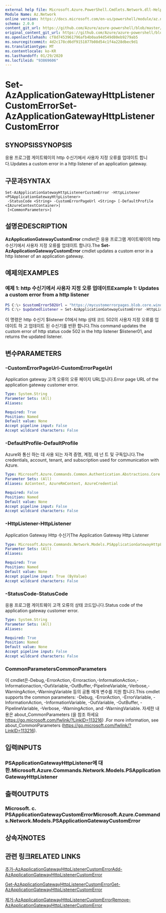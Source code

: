 ```yaml
---
external help file: Microsoft.Azure.PowerShell.Cmdlets.Network.dll-Help.xml
Module Name: Az.Network
online version: https://docs.microsoft.com/en-us/powershell/module/az.network/set-azapplicationgatewayhttplistenercustomerror
schema: 2.0.0
content_git_url: https://github.com/Azure/azure-powershell/blob/master/src/Network/Network/help/Set-AzApplicationGatewayHttpListenerCustomError.md
original_content_git_url: https://github.com/Azure/azure-powershell/blob/master/src/Network/Network/help/Set-AzApplicationGatewayHttpListenerCustomError.md
ms.openlocfilehash: cf8d7453961796afb4b0aa94d549d80eb9279ab5
ms.sourcegitcommit: 4d2c178cd6df9151877b08d54c1f4a228dbec9d1
ms.translationtype: MT
ms.contentlocale: ko-KR
ms.lasthandoff: 01/29/2020
ms.locfileid: "93869606"
---
```

# <span data-ttu-id="ccb85-101">Set-AzApplicationGatewayHttpListenerCustomError</span><span class="sxs-lookup"><span data-stu-id="ccb85-101">Set-AzApplicationGatewayHttpListenerCustomError</span></span>

## <span data-ttu-id="ccb85-102">SYNOPSIS</span><span class="sxs-lookup"><span data-stu-id="ccb85-102">SYNOPSIS</span></span>
<span data-ttu-id="ccb85-103">응용 프로그램 게이트웨이의 http 수신기에서 사용자 지정 오류를 업데이트 합니다.</span><span class="sxs-lookup"><span data-stu-id="ccb85-103">Updates a custom error in a http listener of an application gateway.</span></span>

## <span data-ttu-id="ccb85-104">구문과</span><span class="sxs-lookup"><span data-stu-id="ccb85-104">SYNTAX</span></span>

```
Set-AzApplicationGatewayHttpListenerCustomError -HttpListener <PSApplicationGatewayHttpListener>
 -StatusCode <String> -CustomErrorPageUrl <String> [-DefaultProfile <IAzureContextContainer>]
 [<CommonParameters>]
```

## <span data-ttu-id="ccb85-105">설명은</span><span class="sxs-lookup"><span data-stu-id="ccb85-105">DESCRIPTION</span></span>
<span data-ttu-id="ccb85-106">**AzApplicationGatewayCustomError** cmdlet은 응용 프로그램 게이트웨이의 http 수신기에서 사용자 지정 오류를 업데이트 합니다.</span><span class="sxs-lookup"><span data-stu-id="ccb85-106">The **Set-AzApplicationGatewayCustomError** cmdlet updates a custom error in a http listener of an application gateway.</span></span>

## <span data-ttu-id="ccb85-107">예제의</span><span class="sxs-lookup"><span data-stu-id="ccb85-107">EXAMPLES</span></span>

### <span data-ttu-id="ccb85-108">예제 1: http 수신기에서 사용자 지정 오류 업데이트</span><span class="sxs-lookup"><span data-stu-id="ccb85-108">Example 1: Updates a custom error from a http listener</span></span>
```powershell
PS C:\> $customError502Url = "https://mycustomerrorpages.blob.core.windows.net/errorpages/502.htm"
PS C:\> $updatedlistener = Set-AzApplicationGatewayCustomError -HttpListener $listener01 -StatusCode HttpStatus502 -CustomErrorPageUrl $customError502Url
```

<span data-ttu-id="ccb85-109">이 명령은 http 수신기 $listener 01에서 http 상태 코드 502의 사용자 지정 오류를 업데이트 하 고 업데이트 된 수신기를 반환 합니다.</span><span class="sxs-lookup"><span data-stu-id="ccb85-109">This command updates the custom error of http status code 502 in the http listener $listener01, and returns the updated listener.</span></span>

## <span data-ttu-id="ccb85-110">변수</span><span class="sxs-lookup"><span data-stu-id="ccb85-110">PARAMETERS</span></span>

### <span data-ttu-id="ccb85-111">-CustomErrorPageUrl</span><span class="sxs-lookup"><span data-stu-id="ccb85-111">-CustomErrorPageUrl</span></span>
<span data-ttu-id="ccb85-112">Application gateway 고객 오류의 오류 페이지 URL입니다.</span><span class="sxs-lookup"><span data-stu-id="ccb85-112">Error page URL of the application gateway customer error.</span></span>

```yaml
Type: System.String
Parameter Sets: (All)
Aliases:

Required: True
Position: Named
Default value: None
Accept pipeline input: False
Accept wildcard characters: False
```

### <span data-ttu-id="ccb85-113">-DefaultProfile</span><span class="sxs-lookup"><span data-stu-id="ccb85-113">-DefaultProfile</span></span>
<span data-ttu-id="ccb85-114">Azure와 통신 하는 데 사용 되는 자격 증명, 계정, 테 넌 트 및 구독입니다.</span><span class="sxs-lookup"><span data-stu-id="ccb85-114">The credentials, account, tenant, and subscription used for communication with Azure.</span></span>

```yaml
Type: Microsoft.Azure.Commands.Common.Authentication.Abstractions.Core.IAzureContextContainer
Parameter Sets: (All)
Aliases: AzContext, AzureRmContext, AzureCredential

Required: False
Position: Named
Default value: None
Accept pipeline input: False
Accept wildcard characters: False
```

### <span data-ttu-id="ccb85-115">-HttpListener</span><span class="sxs-lookup"><span data-stu-id="ccb85-115">-HttpListener</span></span>
<span data-ttu-id="ccb85-116">Application Gateway Http 수신기</span><span class="sxs-lookup"><span data-stu-id="ccb85-116">The Application Gateway Http Listener</span></span>

```yaml
Type: Microsoft.Azure.Commands.Network.Models.PSApplicationGatewayHttpListener
Parameter Sets: (All)
Aliases:

Required: True
Position: Named
Default value: None
Accept pipeline input: True (ByValue)
Accept wildcard characters: False
```

### <span data-ttu-id="ccb85-117">-StatusCode</span><span class="sxs-lookup"><span data-stu-id="ccb85-117">-StatusCode</span></span>
<span data-ttu-id="ccb85-118">응용 프로그램 게이트웨이 고객 오류의 상태 코드입니다.</span><span class="sxs-lookup"><span data-stu-id="ccb85-118">Status code of the application gateway customer error.</span></span>

```yaml
Type: System.String
Parameter Sets: (All)
Aliases:

Required: True
Position: Named
Default value: None
Accept pipeline input: False
Accept wildcard characters: False
```

### <span data-ttu-id="ccb85-119">CommonParameters</span><span class="sxs-lookup"><span data-stu-id="ccb85-119">CommonParameters</span></span>
<span data-ttu-id="ccb85-120">이 cmdlet은-Debug,-ErrorAction,-Erroraction,-InformationAction,-Informationaction,-OutVariable,-OutBuffer,-PipelineVariable,-Verbose,-WarningAction,-WarningVariable 등의 공통 매개 변수를 지원 합니다.</span><span class="sxs-lookup"><span data-stu-id="ccb85-120">This cmdlet supports the common parameters: -Debug, -ErrorAction, -ErrorVariable, -InformationAction, -InformationVariable, -OutVariable, -OutBuffer, -PipelineVariable, -Verbose, -WarningAction, and -WarningVariable.</span></span> <span data-ttu-id="ccb85-121">자세한 내용은 about_CommonParameters (을 참조 하세요 https://go.microsoft.com/fwlink/?LinkID=113216) .</span><span class="sxs-lookup"><span data-stu-id="ccb85-121">For more information, see about_CommonParameters (https://go.microsoft.com/fwlink/?LinkID=113216).</span></span>

## <span data-ttu-id="ccb85-122">입력</span><span class="sxs-lookup"><span data-stu-id="ccb85-122">INPUTS</span></span>

### <span data-ttu-id="ccb85-123">PSApplicationGatewayHttpListener에 대 한.</span><span class="sxs-lookup"><span data-stu-id="ccb85-123">Microsoft.Azure.Commands.Network.Models.PSApplicationGatewayHttpListener</span></span>

## <span data-ttu-id="ccb85-124">출력</span><span class="sxs-lookup"><span data-stu-id="ccb85-124">OUTPUTS</span></span>

### <span data-ttu-id="ccb85-125">Microsoft. c. PSApplicationGatewayCustomError</span><span class="sxs-lookup"><span data-stu-id="ccb85-125">Microsoft.Azure.Commands.Network.Models.PSApplicationGatewayCustomError</span></span>

## <span data-ttu-id="ccb85-126">상속자</span><span class="sxs-lookup"><span data-stu-id="ccb85-126">NOTES</span></span>

## <span data-ttu-id="ccb85-127">관련 링크</span><span class="sxs-lookup"><span data-stu-id="ccb85-127">RELATED LINKS</span></span>

[<span data-ttu-id="ccb85-128">추가-AzApplicationGatewayHttpListenerCustomError</span><span class="sxs-lookup"><span data-stu-id="ccb85-128">Add-AzApplicationGatewayHttpListenerCustomError</span></span>](./Add-AzApplicationGatewayHttpListenerCustomError.md)

[<span data-ttu-id="ccb85-129">Get-AzApplicationGatewayHttpListenerCustomError</span><span class="sxs-lookup"><span data-stu-id="ccb85-129">Get-AzApplicationGatewayHttpListenerCustomError</span></span>](./Get-AzApplicationGatewayHttpListenerCustomError.md)

[<span data-ttu-id="ccb85-130">제거-AzApplicationGatewayHttpListenerCustomError</span><span class="sxs-lookup"><span data-stu-id="ccb85-130">Remove-AzApplicationGatewayHttpListenerCustomError</span></span>](./Remove-AzApplicationGatewayHttpListenerCustomError.md)
